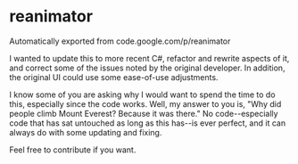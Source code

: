 # reanimator
Automatically exported from code.google.com/p/reanimator

I wanted to update this to more recent C#, refactor and rewrite aspects of it, and correct some of the issues noted by the original developer.  In addition, the original UI could use some ease-of-use adjustments.

I know some of you are asking why I would want to spend the time to do this, especially since the code works.  Well, my answer to you is, "Why did people climb Mount Everest?  Because it was there."  No code--especially code that has sat untouched as long as this has--is ever perfect, and it can always do with some updating and fixing.

Feel free to contribute if you want.
